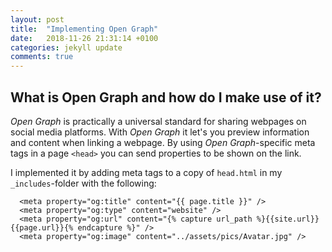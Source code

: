```yaml
---
layout: post
title:  "Implementing Open Graph"
date:   2018-11-26 21:31:14 +0100
categories: jekyll update
comments: true
---
```


## What is Open Graph and how do I make use of it?

*Open Graph* is practically a universal standard for sharing webpages on social media platforms. With *Open Graph* it let's you preview information and content when linking a webpage. By using *Open Graph*-specific meta tags in a page `<head>` you can send properties to be shown on the link.

I implemented it by adding meta tags to a copy of `head.html` in my `_includes`-folder with the following:
```
  <meta property="og:title" content="{{ page.title }}" />
  <meta property="og:type" content="website" />
  <meta property="og:url" content="{% capture url_path %}{{site.url}}{{page.url}}{% endcapture %}" />
  <meta property="og:image" content="../assets/pics/Avatar.jpg" />
```